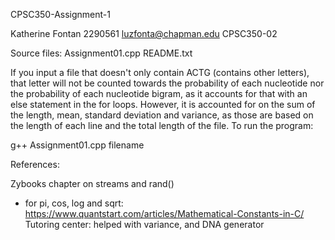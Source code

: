 
CPSC350-Assignment-1

Katherine Fontan
2290561
luzfonta@chapman.edu
CPSC350-02


Source files:
Assignment01.cpp
README.txt

If you input a file that doesn't only contain ACTG (contains other letters), that letter will not be counted towards the probability of each nucleotide nor the probability of each nucleotide bigram, as it accounts for that with an else statement in the for loops. However, it is accounted for on the sum of the length, mean, standard deviation and variance, as those are based on the length of each line and the total length of the file.
To run the program:

g++ Assignment01.cpp filename

References:

Zybooks chapter on streams and rand()
- for pi, cos, log and sqrt: https://www.quantstart.com/articles/Mathematical-Constants-in-C/
Tutoring center: helped with variance, and DNA generator

